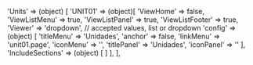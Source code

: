 <!-- IDEAL CONFIGURATION FOR THE MODEL -->

'Units' => (object) [
    'UNIT01' => (object)[
        'ViewHome' => false,
        'ViewListMenu' => true,
        'ViewListPanel' => true,
        'ViewListFooter' => true,
        'Viewer' => 'dropdown', // accepted values, list or dropdown
        'config' => (object) [
            'titleMenu' => 'Unidades',
            'anchor' =>  false,
            'linkMenu' => 'unit01.page',
            'iconMenu' => '',
            'titlePanel' => 'Unidades',
            'iconPanel' => ''
        ],
        'IncludeSections' => (object) [
        ]
    ],
],


